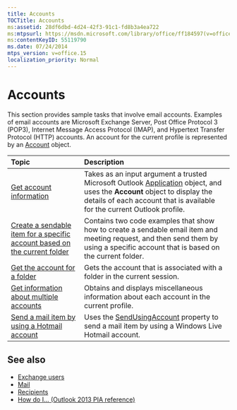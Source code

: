 ```yaml
---
title: Accounts
TOCTitle: Accounts
ms:assetid: 28df6dbd-4d24-42f3-91c1-fd8b3a4ea722
ms:mtpsurl: https://msdn.microsoft.com/library/office/ff184597(v=office.15) 
ms:contentKeyID: 55119790
ms.date: 07/24/2014
mtps_version: v=office.15
localization_priority: Normal
---
```


# Accounts 

This section provides sample tasks that involve email accounts. Examples of email accounts are Microsoft Exchange Server, Post Office Protocol 3 (POP3), Internet Message Access Protocol (IMAP), and Hypertext Transfer Protocol (HTTP) accounts. An account for the current profile is represented by an [Account](https://docs.microsoft.com/dotnet/api/microsoft.office.interop.outlook.account?view=outlook-pia) object.


|Topic|Description|
|:----|:----------|
|[Get account information](how-to-get-account-information.md) | Takes as an input argument a trusted Microsoft Outlook [Application](https://docs.microsoft.com/dotnet/api/microsoft.office.interop.outlook.application?view=outlook-pia) object, and uses the **Account** object to display the details of each account that is available for the current Outlook profile.|
|[Create a sendable item for a specific account based on the current folder](how-to-create-a-sendable-item-for-a-specific-account-based-on-the-current-folder.md) | Contains two code examples that show how to create a sendable email item and meeting request, and then send them by using a specific account that is based on the current folder.|
|[Get the account for a folder](how-to-get-the-account-for-a-folder.md) | Gets the account that is associated with a folder in the current session.|
|[Get information about multiple accounts](how-to-get-information-about-multiple-accounts.md) | Obtains and displays miscellaneous information about each account in the current profile.|
|[Send a mail item by using a Hotmail account](how-to-send-a-mail-item-by-using-a-hotmail-account.md) | Uses the [SendUsingAccount](https://docs.microsoft.com/dotnet/api/microsoft.office.interop.outlook._mailitem.sendusingaccount?view=outlook-pia) property to send a mail item by using a Windows Live Hotmail account.|

## See also

- [Exchange users](exchange-users.md)
- [Mail](mail.md)
- [Recipients](recipients.md)
- [How do I... (Outlook 2013 PIA reference)](how-do-i-outlook-2013-pia-reference.md)

